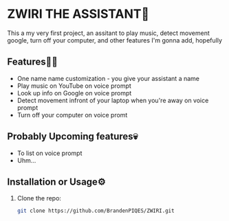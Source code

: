 # ZWIRI THE ASSISTANT🤖

This a my very first project, an assitant to play music, detect movement google, turn off your computer, and other features I'm gonna add, hopefully

## Features🧑‍💻
- One name name customization - you give your assistant a name
- Play music on YouTube on voice prompt
- Look up info on Google on voice prompt
- Detect movement infront of your laptop when you're away on voice prompt
- Turn off your computer on voice promt

## **Probably** Upcoming features💀
- To list on voice prompt
- Uhm...

## Installation or Usage⚙️
1. Clone the repo:
   ```bash
   git clone https://github.com/BrandenPIQES/ZWIRI.git
